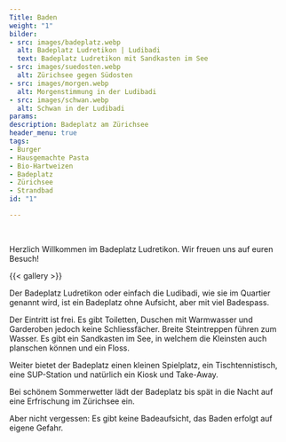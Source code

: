 ```yaml
---
Title: Baden
weight: "1"
bilder:
- src: images/badeplatz.webp
  alt: Badeplatz Ludretikon | Ludibadi
  text: Badeplatz Ludretikon mit Sandkasten im See
- src: images/suedosten.webp
  alt: Zürichsee gegen Südosten
- src: images/morgen.webp
  alt: Morgenstimmung in der Ludibadi
- src: images/schwan.webp
  alt: Schwan in der Ludibadi
params: 
description: Badeplatz am Zürichsee
header_menu: true
tags:
- Burger
- Hausgemachte Pasta
- Bio-Hartweizen
- Badeplatz
- Zürichsee
- Strandbad
id: "1"

---
```

<br/>  

  Herzlich Willkommen im Badeplatz Ludretikon. Wir freuen uns auf euren Besuch!  

{{< gallery  >}}

 Der Badeplatz Ludretikon oder einfach die Ludibadi, wie sie im Quartier genannt wird, ist ein Badeplatz ohne Aufsicht, aber mit viel Badespass. 
 
 Der Eintritt ist frei. Es gibt Toiletten, Duschen mit Warmwasser und 
 Garderoben jedoch keine Schliessfächer. Breite Steintreppen führen zum Wasser. Es gibt ein Sandkasten im See, in welchem die Kleinsten auch planschen können und ein Floss. 
 
 Weiter bietet der Badeplatz einen kleinen Spielplatz, ein Tischtennistisch, eine SUP-Station und natürlich ein Kiosk und Take-Away. 
 
 Bei schönem Sommerwetter lädt der Badeplatz bis spät in die Nacht auf eine Erfrischung im Zürichsee ein. 
 
 Aber nicht vergessen: Es gibt keine Badeaufsicht, das Baden erfolgt auf eigene Gefahr. 